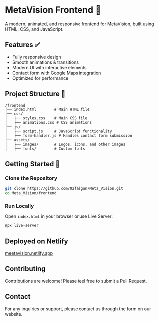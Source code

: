 # MetaVision Frontend 🚀

A modern, animated, and responsive frontend for MetaVision, built using HTML, CSS, and JavaScript.

## Features ✅

- Fully responsive design
- Smooth animations & transitions
- Modern UI with interactive elements
- Contact form with Google Maps integration
- Optimized for performance

## Project Structure 📂

```
/frontend
│── index.html        # Main HTML file
│── css/
│   ├── styles.css    # Main CSS file
│   ├── animations.css # CSS animations
│── js/
│   ├── script.js     # JavaScript functionality
│   ├── form-handler.js # Handles contact form submission
│── assets/
│   ├── images/       # Logos, icons, and other images
│   ├── fonts/        # Custom fonts
```

## Getting Started 🚀

### Clone the Repository

```bash
git clone https://github.com/02falgun/Meta_Vision.git
cd Meta_Vision/frontend
```

### Run Locally

Open `index.html` in your browser or use Live Server:

```bash
npx live-server
```
## Deployed on Netlify

[meetavision.netlify.app](https://meetavision.netlify.app/)

## Contributing

Contributions are welcome! Please feel free to submit a Pull Request.



## Contact

For any inquiries or support, please contact us through the form on our website.
